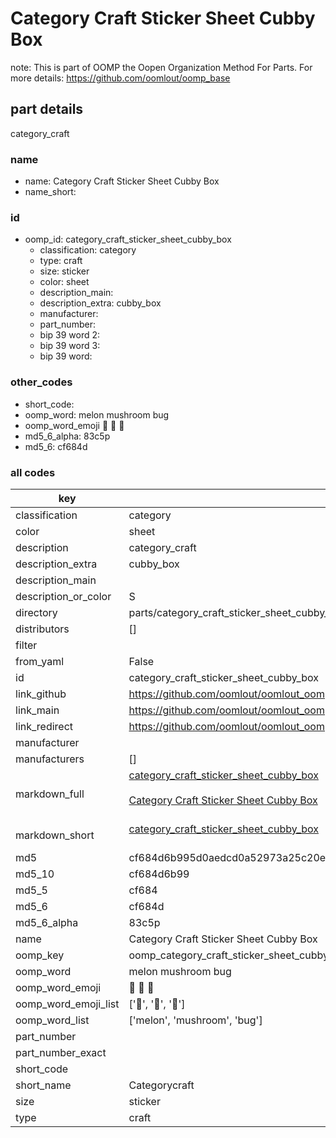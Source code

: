 # Category Craft Sticker Sheet Cubby Box  

note: This is part of OOMP the Oopen Organization Method For Parts. For more details: https://github.com/oomlout/oomp_base

##  part details
  



category_craft



### name
* name: Category Craft Sticker Sheet Cubby Box
* name_short: 
### id
* oomp_id: category_craft_sticker_sheet_cubby_box
  * classification: category
  * type: craft
  * size: sticker
  * color: sheet
  * description_main: 
  * description_extra: cubby_box
  * manufacturer: 
  * part_number: 
  * bip 39 word 2: 
  * bip 39 word 3: 
  * bip 39 word: 

### other_codes
* short_code: 
* oomp_word: melon mushroom bug
* oomp_word_emoji :melon: :mushroom: :bug:
* md5_6_alpha: 83c5p
* md5_6: cf684d









### all codes 
| key | value |  
| --- | --- |  
| classification | category |  
| color | sheet |  
| description | category_craft |  
| description_extra | cubby_box |  
| description_main |  |  
| description_or_color | S  |  
| directory | parts/category_craft_sticker_sheet_cubby_box |  
| distributors | [] |  
| filter |  |  
| from_yaml | False |  
| id | category_craft_sticker_sheet_cubby_box |  
| link_github | https://github.com/oomlout/oomlout_oomp_version_1_messy/tree/main/parts/category_craft_sticker_sheet_cubby_box |  
| link_main | https://github.com/oomlout/oomlout_oomp_version_1_messy/tree/main/parts/category_craft_sticker_sheet_cubby_box |  
| link_redirect | https://github.com/oomlout/oomlout_oomp_version_1_messy/tree/main/parts/category_craft_sticker_sheet_cubby_box |  
| manufacturer |  |  
| manufacturers | [] |  
| markdown_full | [category_craft_sticker_sheet_cubby_box](none)<br>[](none)<br>[Category Craft Sticker Sheet Cubby Box](none)<br><br> |  
| markdown_short | [category_craft_sticker_sheet_cubby_box](none)<br><br> |  
| md5 | cf684d6b995d0aedcd0a52973a25c20e |  
| md5_10 | cf684d6b99 |  
| md5_5 | cf684 |  
| md5_6 | cf684d |  
| md5_6_alpha | 83c5p |  
| name | Category Craft Sticker Sheet Cubby Box |  
| oomp_key | oomp_category_craft_sticker_sheet_cubby_box |  
| oomp_word | melon mushroom bug |  
| oomp_word_emoji | :melon: :mushroom: :bug: |  
| oomp_word_emoji_list | [':melon:', ':mushroom:', ':bug:'] |  
| oomp_word_list | ['melon', 'mushroom', 'bug'] |  
| part_number |  |  
| part_number_exact |  |  
| short_code |  |  
| short_name | Categorycraft |  
| size | sticker |  
| type | craft |  
